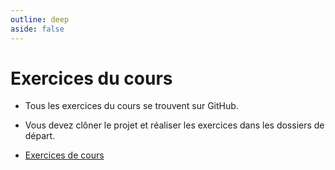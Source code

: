 ```yaml
---
outline: deep
aside: false
---
```


# Exercices du cours

- Tous les exercices du cours se trouvent sur GitHub.
- Vous devez clôner le projet et réaliser les exercices dans les dossiers de départ.

- <a href="https://github.com/InterfacesWeb2-CegepTR/exercices" target="_blank">Exercices de cours</a>